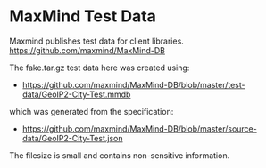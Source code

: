 # MaxMind Test Data

Maxmind publishes test data for client libraries. https://github.com/maxmind/MaxMind-DB

The fake.tar.gz test data here was created using:

* https://github.com/maxmind/MaxMind-DB/blob/master/test-data/GeoIP2-City-Test.mmdb

which was generated from the specification:

* https://github.com/maxmind/MaxMind-DB/blob/master/source-data/GeoIP2-City-Test.json

The filesize is small and contains non-sensitive information.
